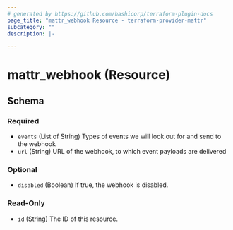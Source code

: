 ```yaml
---
# generated by https://github.com/hashicorp/terraform-plugin-docs
page_title: "mattr_webhook Resource - terraform-provider-mattr"
subcategory: ""
description: |-
  
---
```


# mattr_webhook (Resource)





<!-- schema generated by tfplugindocs -->
## Schema

### Required

- `events` (List of String) Types of events we will look out for and send to the webhook
- `url` (String) URL of the webhook, to which event payloads are delivered

### Optional

- `disabled` (Boolean) If true, the webhook is disabled.

### Read-Only

- `id` (String) The ID of this resource.


